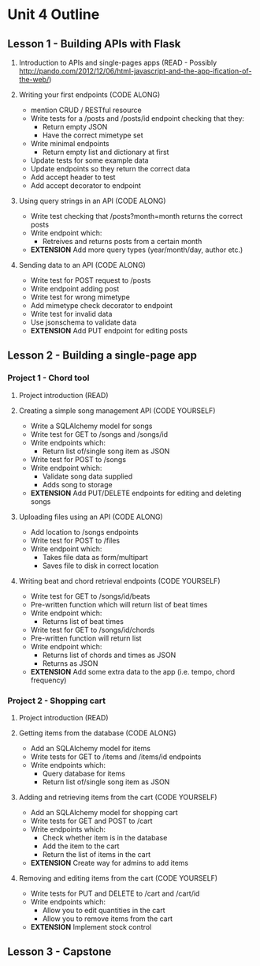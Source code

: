# Unit 4 Outline

## Lesson 1 - Building APIs with Flask

1. Introduction to APIs and single-pages apps (READ - Possibly http://pando.com/2012/12/06/html-javascript-and-the-app-ification-of-the-web/)

2. Writing your first endpoints (CODE ALONG)

    - mention CRUD / RESTful resource
    - Write tests for a /posts and /posts/id endpoint checking that they:
        - Return empty JSON
        - Have the correct mimetype set
    - Write minimal endpoints
        - Return empty list and dictionary at first
    - Update tests for some example data
    - Update endpoints so they return the correct data
    - Add accept header to test
    - Add accept decorator to endpoint

3. Using query strings in an API (CODE ALONG)
    - Write test checking that /posts?month=month returns the correct posts
    - Write endpoint which:
        - Retreives and returns posts from a certain month
    - **EXTENSION** Add more query types (year/month/day, author etc.)

4. Sending data to an API (CODE ALONG)
    - Write test for POST request to /posts
    - Write endpoint adding post
    - Write test for wrong mimetype
    - Add mimetype check decorator to endpoint
    - Write test for invalid data
    - Use jsonschema to validate data
    - **EXTENSION** Add PUT endpoint for editing posts

## Lesson 2 - Building a single-page app

### Project 1 - Chord tool

1. Project introduction (READ)

2. Creating a simple song management API (CODE YOURSELF)
    - Write a SQLAlchemy model for songs
    - Write test for GET to /songs and /songs/id
    - Write endpoints which:
        - Return list of/single song item as JSON
    - Write test for POST to /songs
    - Write endpoint which:
        - Validate song data supplied
        - Adds song to storage
    - **EXTENSION** Add PUT/DELETE endpoints for editing and deleting songs

3. Uploading files using an API (CODE ALONG)
    - Add location to /songs endpoints
    - Write test for POST to /files
    - Write endpoint which:
        - Takes file data as form/multipart
        - Saves file to disk in correct location

4. Writing beat and chord retrieval endpoints (CODE YOURSELF)
    - Write test for GET to /songs/id/beats
    - Pre-written function which will return list of beat times
    - Write endpoint which:
        - Returns list of beat times
    - Write test for GET to /songs/id/chords
    - Pre-written function will return list
    - Write endpoint which:
        - Returns list of chords and times as JSON
        - Returns as JSON
    - **EXTENSION** Add some extra data to the app (i.e. tempo, chord frequency)

### Project 2 - Shopping cart

1. Project introduction (READ)

2. Getting items from the database (CODE ALONG)
    - Add an SQLAlchemy model for items
    - Write tests for GET to /items and /items/id endpoints
    - Write endpoints which:
        - Query database for items
        - Return list of/single song item as JSON

3. Adding and retrieving items from the cart (CODE YOURSELF)
    - Add an SQLAlchemy model for shopping cart
    - Write tests for GET and POST to /cart
    - Write endpoints which:
        - Check whether item is in the database
        - Add the item to the cart
        - Return the list of items in the cart
    - **EXTENSION** Create way for admins to add items

4. Removing and editing items from the cart (CODE YOURSELF)
    - Write tests for PUT and DELETE to /cart and /cart/id
    - Write endpoints which:
        - Allow you to edit quantities in the cart
        - Allow you to remove items from the cart
    - **EXTENSION** Implement stock control

## Lesson 3 - Capstone


